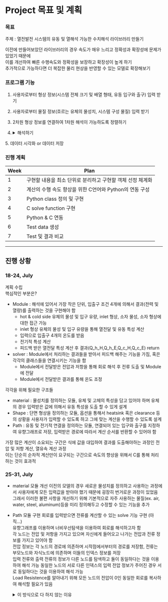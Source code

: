 # Project 목표 및 계획

### 목표
주제 : 열전발전 시스템의 유동 및 열해석 가능한 수치해석 라이브러리 만들기
  
이전에 만들어보았던 라이브러리의 경우 속도가 매우 느리고 정확성과 확장성에 문제가 있었기 때문에  
이를 개선하여 빠른 수행속도와 정확성을 보장하고 확장성이 높게 하기  
추가적으로 가능하다면 더 복잡한 물리 현상을 반영할 수 있는 모델로 확장해보기  

### 프로그램 기능
1. 사용자로부터 형상 정보(시스템 전체 크기 및 배열 형태, 유동 입구와 출구) 입력 받기
2. 사용자로부터 물질 정보(흐르는 유체의 물성치, 시스템 구성 물질) 입력 받기
3. 2차원 형상 정보를 연결하여 1차원 해석이 가능하도록 정렬하기
4. <details>
    <summary>해석하기</summary>
    <div markdown="1">
      
      기존의 경우 Python만을 이용하여 해석을 수행하였지만 (편의성을 위해)
      이번 목표가 계산 속도의 향상인 만큼 보조적으로 C를 통해서 이 부분을 진행하고자 합니다.
      Python을 포기하지 않는 이유는 데이터 핸들링에서 C보다 유용하며  
      데이터의 전처리 및 후처리 과정의 소요시간은 해석 소요시간에 비해 굉장히 짧기 때문에  
      Python의 장점과 C의 장점을 모두 활용하기 위함입니다.
      
    </div>
  </details>
5. 데이터 시각화 or 데이터 저장

### 진행 계획
|Week|Plan|
|--|--|
|1|구현할 내용을 최소 단위로 분리하고 구현할 객체 선정 체계화|
|2|계산의 수행 속도 향상을 위한 C언어와 Python의 연동 구성|
|3|Python class 정의 및 구현|
|4|C solve function 구현|
|5|Python & C 연동|
|6|Test data 생성|
|7|Test 및 결과 비교|

*****

## 진행 상황
### 18-24, July
계획 수립  
핵심적인 부분은?  
* Module : 해석에 있어서 가장 작은 단위, 입출구 조건 4개에 의해서 결과(전력 및 열량)를 출력하는 것을 구현해야 함
  * hot & cold side 유체의 물성 및 입구 유량, inlet 형상, 소자 물성, 소자 형상에 대한 접근 가능
  * inlet 형상 유체의 물성 및 입구 유량을 통해 열전달 및 유동 특성 계산
  * 입력으로 입출구 4개의 온도를 받음
  * 전기적 특성 계산
  * 피드백 받은 열전달 특성 계산 후 결과(Q_h_H,Q_h_E,Q_c_H,Q_c_E) return
* solver : Module에서 처리하는 결과들을 받아서 피드백 해주는 기능을 가짐, 혹은 각각의 클래스들을 연결시키는 기능을 함
  * Module에서 전달받은 전압과 저항을 통해 회로 해석 후 전류 도출 및 Module에 전달
  * Module에서 전달받은 결과를 통해 온도 조정 
  
각각을 위해 필요한 구조들
* material : 물성치를 정의하는 모듈, 유체 및 고체의 특성을 담고 있어야 하며 유체의 경우 입력받은 값에 의해서 유동 특성을 도출 할 수 있게 설계
* Shape : 단면 형상을 정의하는 모듈, 옵션을 통해서 heatsink 혹은 clearance 등의 상황을 사용자가 입력할 수 있도록 하고 그에 맞는 계산을 수행할 수 있도록 설계
* Path : 유동 및 전기적 연결을 정의하는 모듈, 연결되어 있는 입구와 출구를 지정하여 유향그래프로 저장, 입력받은 경로에 따라서 계산 순서를 반환할 수 있어야 함

가장 많은 계산이 소요되는 구간은 식에 값을 대입하여 결과를 도출해야하는 과정인 전압 및 저항 계산, 열유속 계산 과정  
이는 단순히 순차적 계산만이 요구되는 구간으로 속도의 향상을 위해서 C를 통해 처리하는 것이 효과적  
  
### 25-31, July
* material 모듈 개선
  이전의 모델의 경우 새로운 물성치를 정의하고 사용하는 과정에서 사용자에게 모든 입력값을 받아야 했기 때문에 굉장히 번거로운 과정이 있었음  
  그래서 이러한 불편 사항을 개선하기 위해 기본적으로 자주 사용하는 물질(ex. air, water, steel, aluminum)등을 미리 정의해두고 수정할 수 있는 기능을 추가  
* Path 모듈 구현
  회로를 입력받으면 전류를 계산할 수 있는 solve 기능 구현 (아직...)  
  유향그래프를 이용하며 너비우선탐색을 이용하여 회로를 해석하고자 함  
  각 노드는 전압 및 저항을 가지고 있으며 자신에게 들어오고 나가는 전압과 전류 정보를 가지고 있어야 함  
  전압 정보는 각 노드의 경로에 의존하며 시작점에서부터의 경로를 저장함, 전류는 부모노드와 자식노드에 의존하며 이들의 인덱스 정보를 저장  
  입력 전류와 출력 전류의 정보가 다른 노드를 탐색하고 둘이 동일하다는 것을 이용하여 해석 가능
  동일한 노드의 서로 다른 인덱스의 입력 전압 정보가 주어진 경우 서로 동일하다는 것을 이용하여 해석 가능  
  Load Resistence를 알아내기 위해 모든 노드의 전압이 0인 동일한 회로를 복사하여 해석할 필요가 있음
  <details>
    <summary>이 방식으로 다 하지 않는 이유</summary>
      <div markdown="1">
        
        Load Resistence 를 구하기 위한 Thevenin's theorem의 활용은 등가 저항을 구하는 아이디어만 착안하는데 이는 등가 전압을 해석하는 비용이 많이 듦  
        한 노드의 전류를 정확히 구하기 위해서는 등가전압까지 구해내야 하며 이는 회로의 크기가 커질 경우 계산복잡도가 크게 증가  
          
        Load Resistence 를 구하기 위한 방법은 회로의 등가저항을 구하는 것이므로 필수적으로 필요한 과정  
        하지만 이후 각 노드의 전류를 구하는 과정은 각각을 독립적으로 해석하여 계산 비용을 증가시킬 필요가 없음
        
      </div>
    </details>
